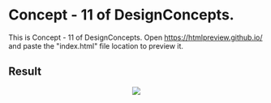 Concept - 11 of DesignConcepts.
==============================

This is Concept - 11 of DesignConcepts.
Open https://htmlpreview.github.io/ and paste the "index.html" file location to preview it.

Result
-----------
<p align="center">
  <img src="c11.png"/>
</p>
